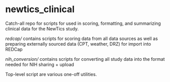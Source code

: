 # newtics_clinical

Catch-all repo for scripts for used in scoring, formatting, and summarizing clinical data for the NewTics study.

*redcap/* contains scripts for scoring data from all data sources as well as preparing externally sourced data (CPT, weather, DRZ) for import into REDCap
  
*nih_conversion/* contains scripts for converting all study data into the format needed for NIH sharing + upload

Top-level script are various one-off utilities. 
